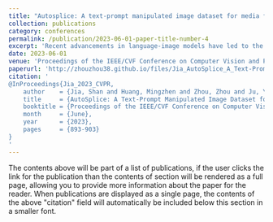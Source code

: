 ```yaml
---
title: "Autosplice: A text-prompt manipulated image dataset for media forensics"
collection: publications
category: conferences
permalink: /publication/2023-06-01-paper-title-number-4
excerpt: 'Recent advancements in language-image models have led to the development of highly realistic images that can be generated from textual descriptions. However, the increased visual quality of these generated images poses a potential threat to the field of media forensics. This paper aims to investigate the level of challenge that language-image generation models pose to media forensics. To achieve this, we propose a new approach that leverages the DALL-E2 language-image model to automatically generate and splice masked regions guided by a text prompt. To ensure the creation of realistic manipulations, we have designed an annotation platform with human checking to verify reasonable text prompts. This approach has resulted in the creation of a new image dataset called AutoSplice, containing 5,894 manipulated and authentic images. Specifically, we have generated a total of 3,621 images by locally or globally manipulating real-world image-caption pairs, which we believe will provide a valuable resource for developing generalized detection methods in this area. The dataset is evaluated under two media forensic tasks: forgery detection and localization. Our extensive experiments show that most media forensic models struggle to detect the AutoSplice dataset as an unseen manipulation. However, when fine-tuned models are used, they exhibit improved performance in both tasks.'
date: 2023-06-01
venue: 'Proceedings of the IEEE/CVF Conference on Computer Vision and Pattern Recognition (CVPR) Workshops'
paperurl: 'http://zhouzhou38.github.io/files/Jia_AutoSplice_A_Text-Prompt_Manipulated_Image_Dataset_for_Media_Forensics_CVPRW_2023_paper.pdf'
citation: '
@InProceedings{Jia_2023_CVPR,
    author    = {Jia, Shan and Huang, Mingzhen and Zhou, Zhou and Ju, Yan and Cai, Jialing and Lyu, Siwei},
    title     = {AutoSplice: A Text-Prompt Manipulated Image Dataset for Media Forensics},
    booktitle = {Proceedings of the IEEE/CVF Conference on Computer Vision and Pattern Recognition (CVPR) Workshops},
    month     = {June},
    year      = {2023},
    pages     = {893-903}
}
'
---
```


The contents above will be part of a list of publications, if the user clicks the link for the publication than the contents of section will be rendered as a full page, allowing you to provide more information about the paper for the reader. When publications are displayed as a single page, the contents of the above "citation" field will automatically be included below this section in a smaller font.
